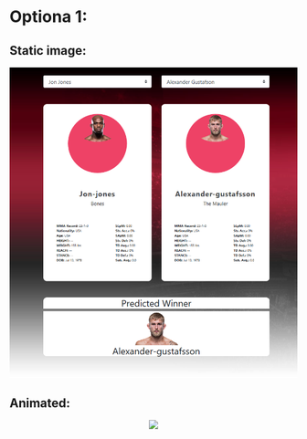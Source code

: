# Optiona 1:
## Static image: 
![alt text](./UFC_Predictor_Template.png)

## Animated: 
<div style="text-align:center"><img src ="./UFC_Predictor_Template.gif" /></div>
